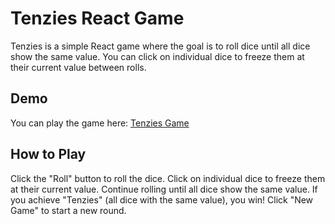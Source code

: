# Tenzies React Game

Tenzies is a simple React game where the goal is to roll dice until all dice show the same value. You can click on individual dice to freeze them at their current value between rolls.

## Demo

You can play the game here: [Tenzies Game]([https://your-app-url.com](https://jocular-starlight-edb184.netlify.app/)https://jocular-starlight-edb184.netlify.app/)
## How to Play
Click the "Roll" button to roll the dice.
Click on individual dice to freeze them at their current value.
Continue rolling until all dice show the same value.
If you achieve "Tenzies" (all dice with the same value), you win!
Click "New Game" to start a new round.
